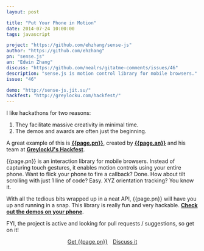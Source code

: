 ```yaml
---
layout: post

title: "Put Your Phone in Motion"
date: 2014-07-24 10:00:00
tags: javascript

project: "https://github.com/ehzhang/sense-js"
author: "https://github.com/ehzhang"
pn: "sense.js"
an: "Edwin Zhang"
discuss: "https://github.com/nealrs/gitatme-comments/issues/46"
description: "sense.js is motion control library for mobile browsers."
issue: "46"

demo: "http://sense-js.jit.su/"
hackfest: "http://greylocku.com/hackfest/"
---
```

 
I like hackathons for two reasons: 

1. They facilitate massive creativity in minimal time.
2. The demos and awards are often just the beginning. 

A great example of this is <strong><a href="{{ page.project }}" target="_blank" title="{{ page.pn }} on GitHub">{{page.pn}}</a></strong>, created by <strong><a href="{{ page.author }}" target="_blank" title="{{ page.an }} on GitHub">{{page.an}}</a></strong> and his team at <strong><a href="{{ page.hackfest }}" target="_blank" title="GreylockU's Hackfest">GreylockU's Hackfest</a></strong>.

{{page.pn}} is an interaction library for mobile browsers. Instead of capturing touch gestures, it enables motion controls using your entire phone. Want to flick your phone to fire a callback? Done. How about tilt scrolling with just 1 line of code? Easy. XYZ orientation tracking? You know it. 

With all the tedious bits wrapped up in a neat API, {{page.pn}} will have you up and running in a snap. This library is really fun and very hackable. <strong><a href="{{ page.demo }}" target="_blank" title="{{ page.pn }} demos">Check out the demos on your phone</a></strong>.

FYI, the project is active and looking for pull requests / suggestions, so get on it!

<center><a href="{{page.project}}" class="btn btn-primary " title="Get {{page.pn}} on GitHub" target="_blank" style="margin-right:10px;">Get {{page.pn}}</a> <a href="{{ page.url }}#comments" class="btn btn-inverse" title="Discuss this issue of Git @ Me online">Discuss it</a></center>